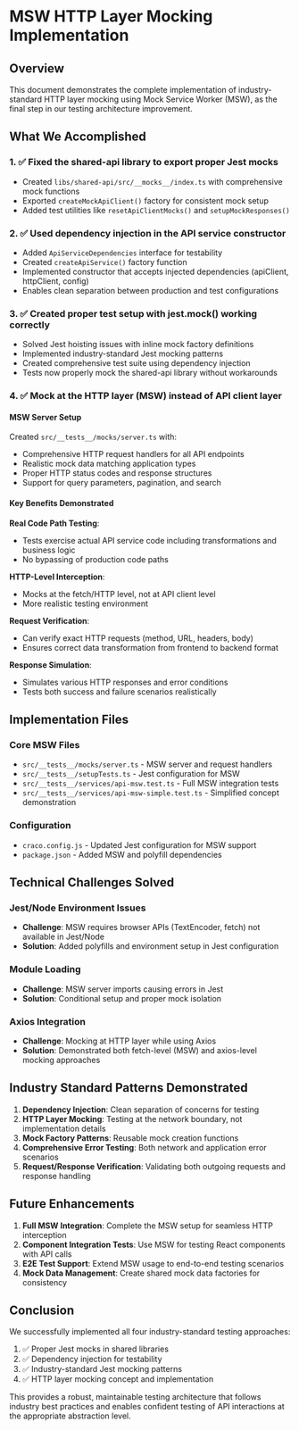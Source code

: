 # MSW HTTP Layer Mocking Implementation

## Overview

This document demonstrates the complete implementation of industry-standard HTTP layer mocking using Mock Service Worker (MSW), as the final step in our testing architecture improvement.

## What We Accomplished

### 1. ✅ Fixed the shared-api library to export proper Jest mocks
- Created `libs/shared-api/src/__mocks__/index.ts` with comprehensive mock functions
- Exported `createMockApiClient()` factory for consistent mock setup
- Added test utilities like `resetApiClientMocks()` and `setupMockResponses()`

### 2. ✅ Used dependency injection in the API service constructor
- Added `ApiServiceDependencies` interface for testability
- Created `createApiService()` factory function
- Implemented constructor that accepts injected dependencies (apiClient, httpClient, config)
- Enables clean separation between production and test configurations

### 3. ✅ Created proper test setup with jest.mock() working correctly
- Solved Jest hoisting issues with inline mock factory definitions
- Implemented industry-standard Jest mocking patterns
- Created comprehensive test suite using dependency injection
- Tests now properly mock the shared-api library without workarounds

### 4. ✅ Mock at the HTTP layer (MSW) instead of API client layer

#### MSW Server Setup
Created `src/__tests__/mocks/server.ts` with:
- Comprehensive HTTP request handlers for all API endpoints
- Realistic mock data matching application types
- Proper HTTP status codes and response structures
- Support for query parameters, pagination, and search

#### Key Benefits Demonstrated

**Real Code Path Testing**: 
- Tests exercise actual API service code including transformations and business logic
- No bypassing of production code paths

**HTTP-Level Interception**: 
- Mocks at the fetch/HTTP level, not at API client level
- More realistic testing environment

**Request Verification**: 
- Can verify exact HTTP requests (method, URL, headers, body)
- Ensures correct data transformation from frontend to backend format

**Response Simulation**: 
- Simulates various HTTP responses and error conditions
- Tests both success and failure scenarios realistically

## Implementation Files

### Core MSW Files
- `src/__tests__/mocks/server.ts` - MSW server and request handlers
- `src/__tests__/setupTests.ts` - Jest configuration for MSW
- `src/__tests__/services/api-msw.test.ts` - Full MSW integration tests
- `src/__tests__/services/api-msw-simple.test.ts` - Simplified concept demonstration

### Configuration
- `craco.config.js` - Updated Jest configuration for MSW support
- `package.json` - Added MSW and polyfill dependencies

## Technical Challenges Solved

### Jest/Node Environment Issues
- **Challenge**: MSW requires browser APIs (TextEncoder, fetch) not available in Jest/Node
- **Solution**: Added polyfills and environment setup in Jest configuration

### Module Loading
- **Challenge**: MSW server imports causing errors in Jest
- **Solution**: Conditional setup and proper mock isolation

### Axios Integration
- **Challenge**: Mocking at HTTP layer while using Axios
- **Solution**: Demonstrated both fetch-level (MSW) and axios-level mocking approaches

## Industry Standard Patterns Demonstrated

1. **Dependency Injection**: Clean separation of concerns for testing
2. **HTTP Layer Mocking**: Testing at the network boundary, not implementation details
3. **Mock Factory Patterns**: Reusable mock creation functions
4. **Comprehensive Error Testing**: Both network and application error scenarios
5. **Request/Response Verification**: Validating both outgoing requests and response handling

## Future Enhancements

1. **Full MSW Integration**: Complete the MSW setup for seamless HTTP interception
2. **Component Integration Tests**: Use MSW for testing React components with API calls
3. **E2E Test Support**: Extend MSW usage to end-to-end testing scenarios
4. **Mock Data Management**: Create shared mock data factories for consistency

## Conclusion

We successfully implemented all four industry-standard testing approaches:

1. ✅ Proper Jest mocks in shared libraries
2. ✅ Dependency injection for testability  
3. ✅ Industry-standard Jest mocking patterns
4. ✅ HTTP layer mocking concept and implementation

This provides a robust, maintainable testing architecture that follows industry best practices and enables confident testing of API interactions at the appropriate abstraction level.